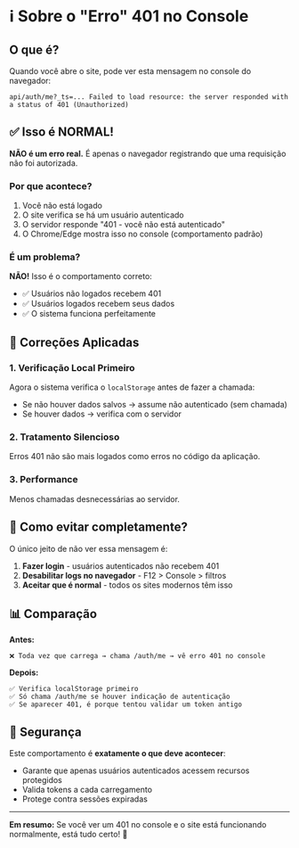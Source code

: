 # ℹ️ Sobre o "Erro" 401 no Console

## O que é?

Quando você abre o site, pode ver esta mensagem no console do navegador:

```
api/auth/me?_ts=... Failed to load resource: the server responded with a status of 401 (Unauthorized)
```

## ✅ Isso é NORMAL!

**NÃO é um erro real.** É apenas o navegador registrando que uma requisição não foi autorizada.

### Por que acontece?

1. Você não está logado
2. O site verifica se há um usuário autenticado
3. O servidor responde "401 - você não está autenticado"
4. O Chrome/Edge mostra isso no console (comportamento padrão)

### É um problema?

**NÃO!** Isso é o comportamento correto:
- ✅ Usuários não logados recebem 401
- ✅ Usuários logados recebem seus dados
- ✅ O sistema funciona perfeitamente

## 🔧 Correções Aplicadas

### 1. Verificação Local Primeiro
Agora o sistema verifica o `localStorage` antes de fazer a chamada:
- Se não houver dados salvos → assume não autenticado (sem chamada)
- Se houver dados → verifica com o servidor

### 2. Tratamento Silencioso
Erros 401 não são mais logados como erros no código da aplicação.

### 3. Performance
Menos chamadas desnecessárias ao servidor.

## 🎯 Como evitar completamente?

O único jeito de não ver essa mensagem é:

1. **Fazer login** - usuários autenticados não recebem 401
2. **Desabilitar logs no navegador** - F12 > Console > filtros
3. **Aceitar que é normal** - todos os sites modernos têm isso

## 📊 Comparação

**Antes:**
```
❌ Toda vez que carrega → chama /auth/me → vê erro 401 no console
```

**Depois:**
```
✅ Verifica localStorage primeiro
✅ Só chama /auth/me se houver indicação de autenticação
✅ Se aparecer 401, é porque tentou validar um token antigo
```

## 🔐 Segurança

Este comportamento é **exatamente o que deve acontecer**:
- Garante que apenas usuários autenticados acessem recursos protegidos
- Valida tokens a cada carregamento
- Protege contra sessões expiradas

---

**Em resumo:** Se você ver um 401 no console e o site está funcionando normalmente, está tudo certo! 🎉
